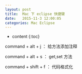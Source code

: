 ```yaml
---
layout: post
title:  Mac 下 eclipse 快捷键
date:   2015-11-3 12:00:05
categories: Mac Eclipse
---
```


* content
{:toc}

command + alt + j ： 给方法添加注释

command + alt + s ： get,set 方法

command + shift + f ： 代码格式化

